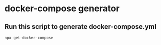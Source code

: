 # docker-compose generator

## Run this script to generate docker-compose.yml

```bash
npx get-docker-compose
```

